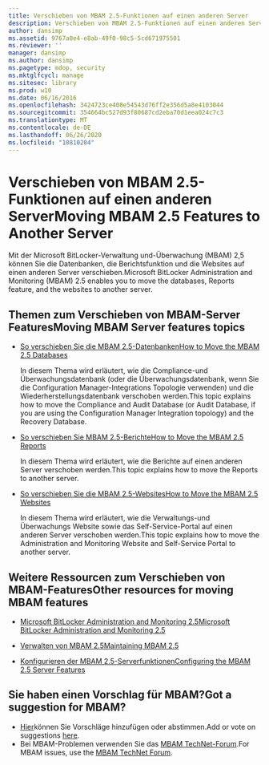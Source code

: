 ```yaml
---
title: Verschieben von MBAM 2.5-Funktionen auf einen anderen Server
description: Verschieben von MBAM 2.5-Funktionen auf einen anderen Server
author: dansimp
ms.assetid: 9767a0e4-e8ab-49f0-98c5-5cd671975501
ms.reviewer: ''
manager: dansimp
ms.author: dansimp
ms.pagetype: mdop, security
ms.mktglfcycl: manage
ms.sitesec: library
ms.prod: w10
ms.date: 06/16/2016
ms.openlocfilehash: 3424723ce408e54543d76ff2e356d5a8e4103044
ms.sourcegitcommit: 354664bc527d93f80687cd2eba70d1eea024c7c3
ms.translationtype: MT
ms.contentlocale: de-DE
ms.lasthandoff: 06/26/2020
ms.locfileid: "10810204"
---
```

# <span data-ttu-id="836e9-103">Verschieben von MBAM 2.5-Funktionen auf einen anderen Server</span><span class="sxs-lookup"><span data-stu-id="836e9-103">Moving MBAM 2.5 Features to Another Server</span></span>


<span data-ttu-id="836e9-104">Mit der Microsoft BitLocker-Verwaltung und-Überwachung (MBAM) 2,5 können Sie die Datenbanken, die Berichtsfunktion und die Websites auf einen anderen Server verschieben.</span><span class="sxs-lookup"><span data-stu-id="836e9-104">Microsoft BitLocker Administration and Monitoring (MBAM) 2.5 enables you to move the databases, Reports feature, and the websites to another server.</span></span>

## <span data-ttu-id="836e9-105">Themen zum Verschieben von MBAM-Server Features</span><span class="sxs-lookup"><span data-stu-id="836e9-105">Moving MBAM Server features topics</span></span>


-   [<span data-ttu-id="836e9-106">So verschieben Sie die MBAM 2.5-Datenbanken</span><span class="sxs-lookup"><span data-stu-id="836e9-106">How to Move the MBAM 2.5 Databases</span></span>](how-to-move-the-mbam-25-databases.md)

    <span data-ttu-id="836e9-107">In diesem Thema wird erläutert, wie die Compliance-und Überwachungsdatenbank (oder die Überwachungsdatenbank, wenn Sie die Configuration Manager-Integrations Topologie verwenden) und die Wiederherstellungsdatenbank verschoben werden.</span><span class="sxs-lookup"><span data-stu-id="836e9-107">This topic explains how to move the Compliance and Audit Database (or Audit Database, if you are using the Configuration Manager Integration topology) and the Recovery Database.</span></span>

-   [<span data-ttu-id="836e9-108">So verschieben Sie MBAM 2.5-Berichte</span><span class="sxs-lookup"><span data-stu-id="836e9-108">How to Move the MBAM 2.5 Reports</span></span>](how-to-move-the-mbam-25-reports.md)

    <span data-ttu-id="836e9-109">In diesem Thema wird erläutert, wie die Berichte auf einen anderen Server verschoben werden.</span><span class="sxs-lookup"><span data-stu-id="836e9-109">This topic explains how to move the Reports to another server.</span></span>

-   [<span data-ttu-id="836e9-110">So verschieben Sie die MBAM 2.5-Websites</span><span class="sxs-lookup"><span data-stu-id="836e9-110">How to Move the MBAM 2.5 Websites</span></span>](how-to-move-the-mbam-25-websites.md)

    <span data-ttu-id="836e9-111">In diesem Thema wird erläutert, wie die Verwaltungs-und Überwachungs Website sowie das Self-Service-Portal auf einen anderen Server verschoben werden.</span><span class="sxs-lookup"><span data-stu-id="836e9-111">This topic explains how to move the Administration and Monitoring Website and Self-Service Portal to another server.</span></span>

## <a href="" id="other-resources-for-moving-mbam-features-"></a><span data-ttu-id="836e9-112">Weitere Ressourcen zum Verschieben von MBAM-Features</span><span class="sxs-lookup"><span data-stu-id="836e9-112">Other resources for moving MBAM features</span></span>


-   [<span data-ttu-id="836e9-113">Microsoft BitLocker Administration and Monitoring 2.5</span><span class="sxs-lookup"><span data-stu-id="836e9-113">Microsoft BitLocker Administration and Monitoring 2.5</span></span>](index.md)

-   [<span data-ttu-id="836e9-114">Verwalten von MBAM 2.5</span><span class="sxs-lookup"><span data-stu-id="836e9-114">Maintaining MBAM 2.5</span></span>](maintaining-mbam-25.md)

-   [<span data-ttu-id="836e9-115">Konfigurieren der MBAM 2.5-Serverfunktionen</span><span class="sxs-lookup"><span data-stu-id="836e9-115">Configuring the MBAM 2.5 Server Features</span></span>](configuring-the-mbam-25-server-features.md)

## <span data-ttu-id="836e9-116">Sie haben einen Vorschlag für MBAM?</span><span class="sxs-lookup"><span data-stu-id="836e9-116">Got a suggestion for MBAM?</span></span>
- <span data-ttu-id="836e9-117">[Hier](http://mbam.uservoice.com/forums/268571-microsoft-bitlocker-administration-and-monitoring)können Sie Vorschläge hinzufügen oder abstimmen.</span><span class="sxs-lookup"><span data-stu-id="836e9-117">Add or vote on suggestions [here](http://mbam.uservoice.com/forums/268571-microsoft-bitlocker-administration-and-monitoring).</span></span> 
- <span data-ttu-id="836e9-118">Bei MBAM-Problemen verwenden Sie das [MBAM TechNet-Forum](https://social.technet.microsoft.com/Forums/home?forum=mdopmbam).</span><span class="sxs-lookup"><span data-stu-id="836e9-118">For MBAM issues, use the [MBAM TechNet Forum](https://social.technet.microsoft.com/Forums/home?forum=mdopmbam).</span></span>

 

 





